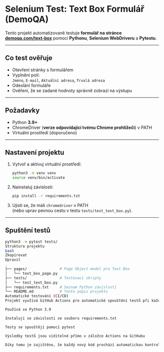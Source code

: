 # Selenium Test: Text Box Formulář (DemoQA)

Tento projekt automatizovaně testuje **formulář na stránce [demoqa.com/text-box](https://demoqa.com/text-box)** pomocí **Pythonu**, **Selenium WebDriveru** a **Pytestu**.

---

## Co test ověřuje

- Otevření stránky s formulářem  
- Vyplnění polí:  
  `Jméno`, `E-mail`, `Aktuální adresa`, `Trvalá adresa`  
- Odeslání formuláře  
- Ověření, že se zadané hodnoty správně zobrazí na výstupu  

---

## Požadavky

- Python **3.9+**  
- ChromeDriver (**verze odpovídající tvému Chrome prohlížeči**) v PATH  
- Virtuální prostředí (doporučeno)  

---

## Nastavení projektu

1. Vytvoř a aktivuj virtuální prostředí:

    ```bash
    python3 -m venv venv
    source venv/bin/activate
    ```

2. Nainstaluj závislosti:

    ```bash
    pip install -r requirements.txt
    ```

3. Ujisti se, že máš `chromedriver` v PATH  
   (nebo uprav pevnou cestu v testu `tests/test_text_box.py`).  

---

## Spuštění testů

```bash
python3 -m pytest tests/
Struktura projektu
bash
Zkopírovat
Upravit
.
├── pages/               # Page Object model pro Text Box
│   └── text_box_page.py
├── tests/               # Testovací skripty
│   └── test_text_box.py
├── requirements.txt     # Seznam Python závislostí
└── README.md            # Tento popis projektu
Automatické testování (CI/CD)
Projekt využívá GitHub Actions pro automatické spouštění testů při každém pushi nebo pull requestu do větve main:

Používá se Python 3.9

Instalují se závislosti ze souboru requirements.txt

Testy se spouštějí pomocí pytest

Výsledky testů jsou viditelné přímo v záložce Actions na GitHubu

Díky tomu je zajištěno, že každý nový kód prochází automatickou kontrolou funkčnosti a projekt zůstává stabilní.

